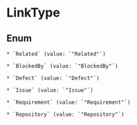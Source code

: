 
# LinkType

## Enum


    * `Related` (value: `"Related"`)

    * `BlockedBy` (value: `"BlockedBy"`)

    * `Defect` (value: `"Defect"`)

    * `Issue` (value: `"Issue"`)

    * `Requirement` (value: `"Requirement"`)

    * `Repository` (value: `"Repository"`)



